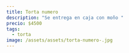 ```yaml
---
title: Torta numero
description: "Se entrega en caja con moño "
precio: $4500
tags:
  - torta
image: /assets/assets/torta-numero-.jpg
---
```

